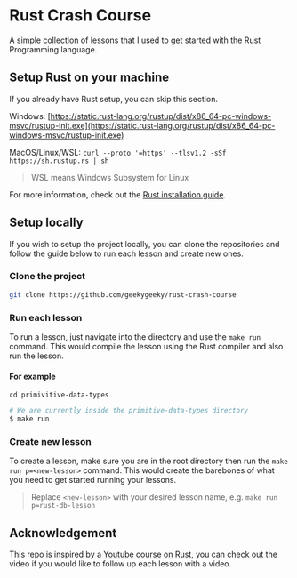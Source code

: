 # Rust Crash Course

A simple collection of lessons that I used to get started with the Rust Programming language.

## Setup Rust on your machine

If you already have Rust setup, you can skip this section.

Windows: [https://static.rust-lang.org/rustup/dist/x86_64-pc-windows-msvc/rustup-init.exe](https://static.rust-lang.org/rustup/dist/x86_64-pc-windows-msvc/rustup-init.exe)

MacOS/Linux/WSL: `curl --proto '=https' --tlsv1.2 -sSf https://sh.rustup.rs | sh`

> WSL means Windows Subsystem for Linux

For more information, check out the [Rust installation guide](https://www.rust-lang.org/tools/install).

## Setup locally

If you wish to setup the project locally, you can clone the repositories and follow the guide below to run each lesson and create new ones.

### Clone the project

```bash
git clone https://github.com/geekygeeky/rust-crash-course
```

### Run each lesson

To run a lesson, just navigate into the directory and use the `make run` command. This would compile the lesson using the Rust compiler and also run the lesson.

#### For example

`cd primivitive-data-types`

```bash
# We are currently inside the primitive-data-types directory
$ make run
```

### Create new lesson

To create a lesson, make sure you are in the root directory then run the `make run p=<new-lesson>` command. This would create the barebones of what you need to get started running your lessons.

> Replace `<new-lesson>` with your desired lesson name, e.g. `make run p=rust-db-lesson`

## Acknowledgement

This repo is inspired by a [Youtube course on Rust](https://www.youtube.com/watch?v=rQ_J9WH6CGk), you can check out the video if you would like to follow up each lesson with a video.
